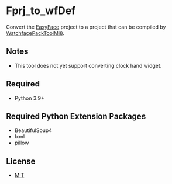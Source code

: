 # Fprj_to_wfDef

Convert the [EasyFace](https://github.com/m0tral/EasyFace) project to a project that can be compiled by [WatchfacePackToolMi8](https://www.bandbbs.cn/threads/6819/).

## Notes

- This tool does not yet support converting clock hand widget.

## Required

- Python 3.9+

## Required Python Extension Packages

- BeautifulSoup4
- lxml
- pillow

## License

- [MIT](LICENSE)
